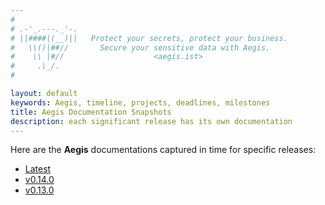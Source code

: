 ```yaml
---
#
# .-'_.---._'-.
# ||####|(__)||   Protect your secrets, protect your business.
#   \\()|##//       Secure your sensitive data with Aegis.
#    \\ |#//                    <aegis.ist>
#     .\_/.
#

layout: default
keywords: Aegis, timeline, projects, deadlines, milestones
title: Aegis Documentation Snapshots
description: each significant release has its own documentation
---
```


Here are the **Aegis** documentations captured in time for specific releases:

* [Latest](https://aegis.ist/)
* [v0.14.0](https://aegis.ist/versions/v0.14.0)
* [v0.13.0](https://aegis.ist/versions/v0.13.0)
